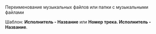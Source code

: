 Переименование музыкальных файлов или папки с музыкальными файлами

Шаблон: **Исполнитель - Название** или **Номер трека. Исполнитель - Название**.
